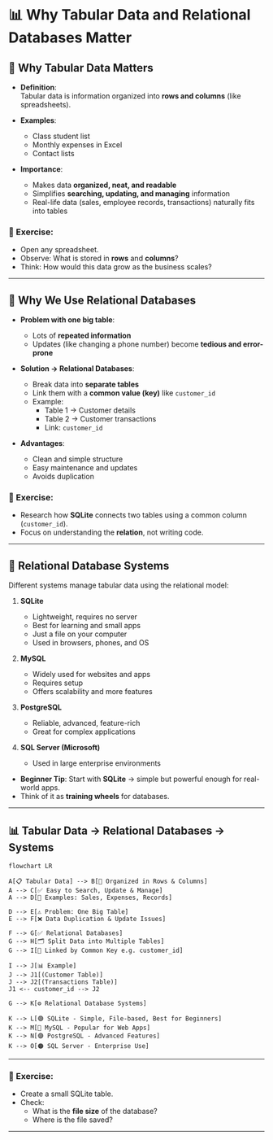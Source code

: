 # 📊 Why Tabular Data and Relational Databases Matter

## 🔹 Why Tabular Data Matters
- **Definition**:  
  Tabular data is information organized into **rows and columns** (like spreadsheets).
  
- **Examples**:  
  - Class student list  
  - Monthly expenses in Excel  
  - Contact lists  

- **Importance**:  
  - Makes data **organized, neat, and readable**  
  - Simplifies **searching, updating, and managing** information  
  - Real-life data (sales, employee records, transactions) naturally fits into tables  

### 📝 Exercise:
- Open any spreadsheet.  
- Observe: What is stored in **rows** and **columns**?  
- Think: How would this data grow as the business scales?  

---

## 🔹 Why We Use Relational Databases
- **Problem with one big table**:  
  - Lots of **repeated information**  
  - Updates (like changing a phone number) become **tedious and error-prone**  

- **Solution → Relational Databases**:  
  - Break data into **separate tables**  
  - Link them with a **common value (key)** like `customer_id`  
  - Example:  
    - Table 1 → Customer details  
    - Table 2 → Customer transactions  
    - Link: `customer_id`  

- **Advantages**:  
  - Clean and simple structure  
  - Easy maintenance and updates  
  - Avoids duplication  

### 📝 Exercise:
- Research how **SQLite** connects two tables using a common column (`customer_id`).  
- Focus on understanding the **relation**, not writing code.  

---

## 🔹 Relational Database Systems
Different systems manage tabular data using the relational model:

1. **SQLite**  
   - Lightweight, requires no server  
   - Best for learning and small apps  
   - Just a file on your computer  
   - Used in browsers, phones, and OS  

2. **MySQL**  
   - Widely used for websites and apps  
   - Requires setup  
   - Offers scalability and more features  

3. **PostgreSQL**  
   - Reliable, advanced, feature-rich  
   - Great for complex applications  

4. **SQL Server (Microsoft)**  
   - Used in large enterprise environments  

- **Beginner Tip**: Start with **SQLite** → simple but powerful enough for real-world apps.  
- Think of it as **training wheels** for databases.

---
## 📊 Tabular Data → Relational Databases → Systems

```mermaid
flowchart LR

A[📋 Tabular Data] --> B[🔹 Organized in Rows & Columns]
A --> C[✅ Easy to Search, Update & Manage]
A --> D[💼 Examples: Sales, Expenses, Records]

D --> E[⚠️ Problem: One Big Table]
E --> F[❌ Data Duplication & Update Issues]

F --> G[✅ Relational Databases]
G --> H[🗂 Split Data into Multiple Tables]
G --> I[🔗 Linked by Common Key e.g. customer_id]

I --> J[📊 Example]
J --> J1[(Customer Table)]
J --> J2[(Transactions Table)]
J1 <-- customer_id --> J2

G --> K[⚙️ Relational Database Systems]

K --> L[🟢 SQLite - Simple, File-based, Best for Beginners]
K --> M[🔵 MySQL - Popular for Web Apps]
K --> N[🟣 PostgreSQL - Advanced Features]
K --> O[🟠 SQL Server - Enterprise Use]
```
---

### 📝 Exercise:
- Create a small SQLite table.  
- Check:  
  - What is the **file size** of the database?  
  - Where is the file saved?  

---

